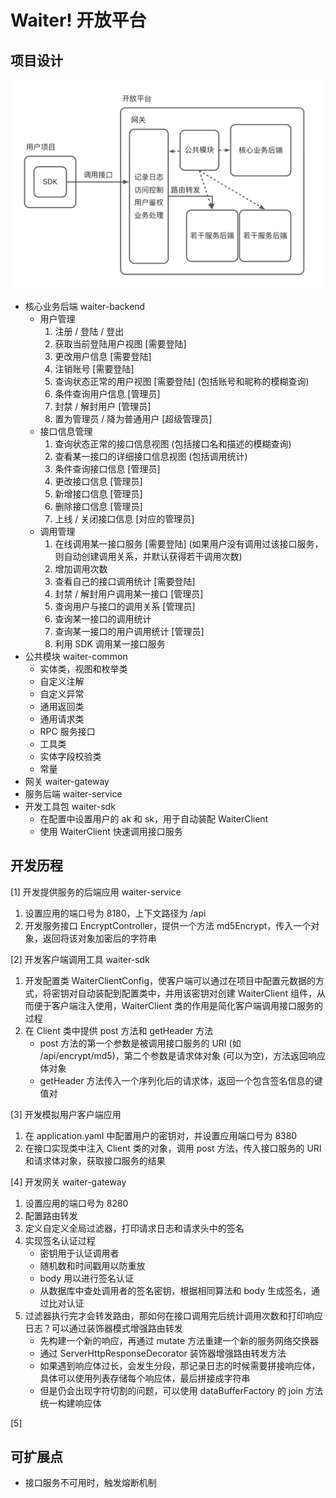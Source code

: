 # Waiter! 开放平台

## 项目设计

![1](./assets/1.png)

- 核心业务后端 waiter-backend
  - 用户管理
    1. 注册 / 登陆 / 登出
    2. 获取当前登陆用户视图 [需要登陆]
    3. 更改用户信息 [需要登陆]
    4. 注销账号 [需要登陆]
    5. 查询状态正常的用户视图 [需要登陆] (包括账号和昵称的模糊查询)
    6. 条件查询用户信息 [管理员]
    7. 封禁 / 解封用户 [管理员]
    8. 置为管理员 / 降为普通用户 [超级管理员]
  - 接口信息管理
    1. 查询状态正常的接口信息视图 (包括接口名和描述的模糊查询)
    2. 查看某一接口的详细接口信息视图 (包括调用统计)
    3. 条件查询接口信息 [管理员]
    4. 更改接口信息 [管理员]
    5. 新增接口信息 [管理员]
    6. 删除接口信息 [管理员]
    7. 上线 / 关闭接口信息 [对应的管理员]
  - 调用管理
    1. 在线调用某一接口服务 [需要登陆] (如果用户没有调用过该接口服务，则自动创建调用关系，并默认获得若干调用次数)
    2. 增加调用次数
    3. 查看自己的接口调用统计 [需要登陆]
    4. 封禁 / 解封用户调用某一接口 [管理员]
    5. 查询用户与接口的调用关系 [管理员]
    6. 查询某一接口的调用统计
    7. 查询某一接口的用户调用统计 [管理员]
    8. 利用 SDK 调用某一接口服务
- 公共模块 waiter-common
  - 实体类，视图和枚举类
  - 自定义注解
  - 自定义异常
  - 通用返回类
  - 通用请求类
  - RPC 服务接口
  - 工具类
  - 实体字段校验类
  - 常量
- 网关 waiter-gateway
- 服务后端 waiter-service
- 开发工具包 waiter-sdk
  - 在配置中设置用户的 ak 和 sk，用于自动装配 WaiterClient
  - 使用 WaiterClient 快速调用接口服务

## 开发历程

[1] 开发提供服务的后端应用 waiter-service

1. 设置应用的端口号为 8180，上下文路径为 /api
2. 开发服务接口 EncryptController，提供一个方法 md5Encrypt，传入一个对象，返回将该对象加密后的字符串

[2] 开发客户端调用工具 waiter-sdk

1. 开发配置类 WaiterClientConfig，使客户端可以通过在项目中配置元数据的方式，将密钥对自动装配到配置类中，并用该密钥对创建 WaiterClient 组件，从而便于客户端注入使用，WaiterClient 类的作用是简化客户端调用接口服务的过程
2. 在 Client 类中提供 post 方法和 getHeader 方法
   - post 方法的第一个参数是被调用接口服务的 URI (如 /api/encrypt/md5)，第二个参数是请求体对象 (可以为空)，方法返回响应体对象
   - getHeader 方法传入一个序列化后的请求体，返回一个包含签名信息的键值对

[3] 开发模拟用户客户端应用

1. 在 application.yaml 中配置用户的密钥对，并设置应用端口号为 8380
2. 在接口实现类中注入 Client 类的对象，调用 post 方法，传入接口服务的 URI 和请求体对象，获取接口服务的结果

[4] 开发网关 waiter-gateway

1. 设置应用的端口号为 8280
2. 配置路由转发
3. 定义自定义全局过滤器，打印请求日志和请求头中的签名
4. 实现签名认证过程
   - 密钥用于认证调用者
   - 随机数和时间戳用以防重放
   - body 用以进行签名认证
   - 从数据库中查处调用者的签名密钥，根据相同算法和 body 生成签名，通过比对认证
5. 过滤器执行完才会转发路由，那如何在接口调用完后统计调用次数和打印响应日志？可以通过装饰器模式增强路由转发
   - 先构建一个新的响应，再通过 mutate 方法重建一个新的服务网络交换器
   - 通过 ServerHttpResponseDecorator 装饰器增强路由转发方法
   - 如果遇到响应体过长，会发生分段，那记录日志的时候需要拼接响应体，具体可以使用列表存储每个响应体，最后拼接成字符串
   - 但是仍会出现字符切割的问题，可以使用 dataBufferFactory 的 join 方法统一构建响应体

[5] 

## 可扩展点

- 接口服务不可用时，触发熔断机制